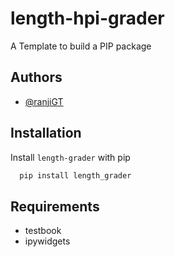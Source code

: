 # length-hpi-grader

A Template to build a PIP package

## Authors

- [@ranjiGT](https://www.github.com/ranjiGT)

## Installation

Install `length-grader` with pip

```bash
  pip install length_grader
```
## Requirements

* testbook
* ipywidgets
